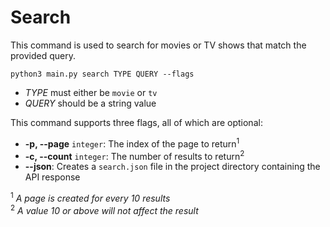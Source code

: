 # Search

This command is used to search for movies or TV shows that match the provided query.

```
python3 main.py search TYPE QUERY --flags
```

- *TYPE* must either be `movie` or `tv`
- *QUERY* should be a string value

This command supports three flags, all of which are optional:
- **-p, --page** `integer`: The index of the page to return<sup>1</sup>
- **-c, --count** `integer`: The number of results to return<sup>2</sup>
- **--json**: Creates a `search.json` file in the project directory containing the API response

<sup>1</sup> *A page is created for every 10 results*
<br>
<sup>2</sup> *A value 10 or above will not affect the result*